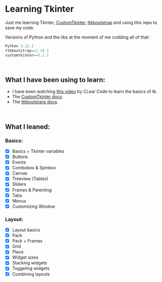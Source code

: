 # Learning Tkinter

Just me learning Tkinter, [CustomTkinter](https://github.com/tomschimansky/customtkinter), [ttkbootstrap](https://github.com/israel-dryer/ttkbootstrap) and using this repo to save my code.

Versions of Python and the libs at the moment of me codding all of that: 
```py
Python 3.12.1
ttkboutstrap==1.10.1
customtkinter==5.2.1
```

<br>

## What I have been using to learn:

- I have been watching [this video](https://www.youtube.com/watch?v=mop6g-c5HEY) by CLear Code to learn the basics of tk.
- The [CustomTkinter docs](https://customtkinter.tomschimansky.com/).
- The [ttkbootstarp docs](https://ttkbootstrap.readthedocs.io/).

<br>

## What I leaned:
### Basics:
- [x] Basics + Tkinter variables
- [x] Buttons
- [x] Events
- [x] Combobox & Spinbox
- [x] Canvas
- [x] Treeview (Tables)
- [x] Sliders
- [x] Frames & Parenting
- [x] Tabs
- [x] Menus
- [x] Customizing Window

### Layout:
- [x] Layout basics
- [x] Pack
- [x] Pack + Frames
- [x] Grid
- [x] Place
- [x] Widget sizes
- [x] Stacking widgets
- [x] Toggeling widgets
- [x] Combining layouts